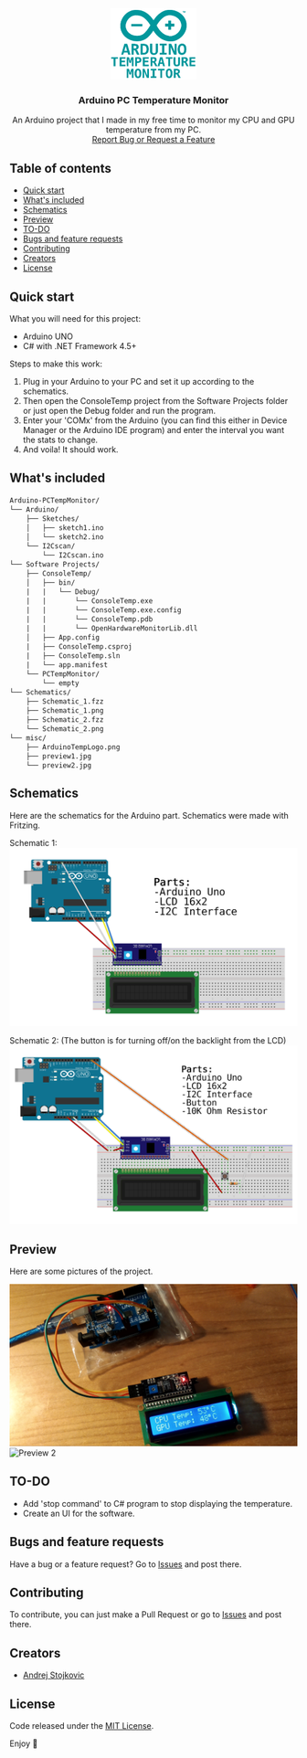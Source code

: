 <p align="center">
  <a href="https://github.com/AndrejStojkovic/Arduino-TempControl">
    <img src="/misc/ArduinoTempLogo.png" alt="Logo" width=150 height=125>
  </a>

  <h3 align="center">Arduino PC Temperature Monitor</h3>

  <p align="center">
    An Arduino project that I made in my free time to monitor my CPU and GPU temperature from my PC. 
    <br>
    <a href="https://github.com/AndrejStojkovic/Arduino-TempControl/issues">Report Bug or Request a Feature</a>
  </p>
</p>


## Table of contents

- [Quick start](#quick-start)
- [What's included](#whats-included)
- [Schematics](#schematics)
- [Preview](#preview)
- [TO-DO](#to-do)
- [Bugs and feature requests](#bugs-and-feature-requests)
- [Contributing](#contributing)
- [Creators](#creators)
- [License](#license)


## Quick start

What you will need for this project:
- Arduino UNO
- C# with .NET Framework 4.5+

Steps to make this work:
1. Plug in your Arduino to your PC and set it up according to the schematics.  
2. Then open the ConsoleTemp project from the Software Projects folder or just open the Debug folder and run the program.
3. Enter your 'COMx' from the Arduino (you can find this either in Device Manager or the Arduino IDE program) and enter the interval you want the stats to change.
4. And voila! It should work.


## What's included

```text
Arduino-PCTempMonitor/
└── Arduino/
    ├── Sketches/
    │   ├── sketch1.ino
    │   └── sketch2.ino
    └── I2Cscan/
        └── I2Cscan.ino
└── Software Projects/
    ├── ConsoleTemp/
    │   ├── bin/
    |   |   └── Debug/
    |   |       └── ConsoleTemp.exe
    |   |       └── ConsoleTemp.exe.config
    |   |       └── ConsoleTemp.pdb
    |   |       └── OpenHardwareMonitorLib.dll
    │   ├── App.config
    |   ├── ConsoleTemp.csproj
    |   ├── ConsoleTemp.sln
    |   └── app.manifest
    └── PCTempMonitor/
        └── empty
└── Schematics/
    ├── Schematic_1.fzz
    ├── Schematic_1.png
    ├── Schematic_2.fzz
    └── Schematic_2.png
└── misc/
    ├── ArduinoTempLogo.png
    ├── preview1.jpg
    └── preview2.jpg
```

## Schematics

Here are the schematics for the Arduino part.
Schematics were made with Fritzing.

Schematic 1:
<img src="/Schematics/Schematic_1.png" alt="Schematic 1">
  
  
Schematic 2: (The button is for turning off/on the backlight from the LCD)
<img src="/Schematics/Schematic_2.png" alt="Schematic 2">

## Preview

Here are some pictures of the project.

<img src="/misc/preview1.jpg" alt="Preview 1">
<img src="/misc/preview2.jpg" alt="Preview 2">

## TO-DO

- Add 'stop command' to C# program to stop displaying the temperature.
- Create an UI for the software.

## Bugs and feature requests

Have a bug or a feature request? Go to [Issues](https://github.com/AndrejStojkovic/Arduino-PCTempMonitor/issues) and post there.

## Contributing

To contribute, you can just make a Pull Request or go to [Issues](https://github.com/AndrejStojkovic/Arduino-PCTempMonitor/issues) and post there.

## Creators

- [Andrej Stojkovic](https://github.com/AndrejStojkovic)

## License

Code released under the [MIT License](LICENSE.md).

Enjoy :metal:
